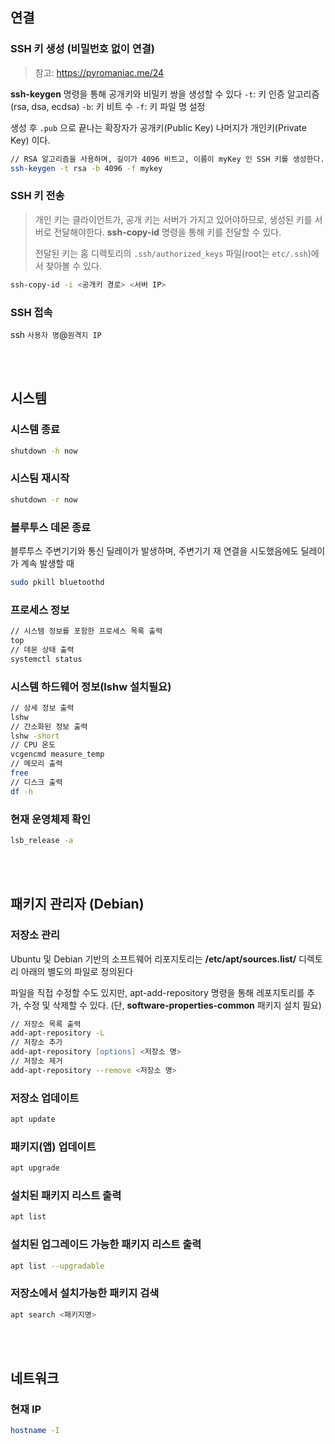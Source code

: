 ## 연결

### SSH 키 생성 (비밀번호 없이 연결)

> 참고: https://pyromaniac.me/24

**ssh-keygen** 명령을 통해 공개키와 비밀키 쌍을 생성할 수 있다
`-t`: 키 인증 알고리즘 (rsa, dsa, ecdsa)
`-b`: 키 비트 수
`-f`: 키 파일 명 설정

생성 후 `.pub` 으로 끝나는 확장자가 공개키(Public Key) 나머지가 개인키(Private Key) 이다.

```zsh
// RSA 알고리즘을 사용하며, 길이가 4096 비트고, 이름이 myKey 인 SSH 키를 생성한다.
ssh-keygen -t rsa -b 4096 -f mykey
```

### SSH 키 전송

> 개인 키는 클라이언트가, 공개 키는 서버가 가지고 있어야하므로, 생성된 키를 서버로 전달해야한다.
> **ssh-copy-id** 명령을 통해 키를 전달할 수 있다.
>
> 전달된 키는 홈 디렉토리의 `.ssh/authorized_keys` 파일(root는 `etc/.ssh`)에서 찾아볼 수 있다.

```zsh
ssh-copy-id -i <공개키 경로> <서버 IP>
```

### SSH 접속

ssh `사용자 명`@`원격지 IP`

</br>
</br>

## 시스템

### 시스템 종료

```zsh
shutdown -h now
```

### 시스팀 재시작

```zsh
shutdown -r now
```

### 블루투스 데몬 종료

블루투스 주변기기와 통신 딜레이가 발생하며,
주변기기 재 연결을 시도했음에도 딜레이가 계속 발생할 때

```zsh
sudo pkill bluetoothd
```

### 프로세스 정보

```zsh
// 시스템 정보를 포함한 프로세스 목록 출력
top
// 데몬 상태 출력
systemctl status
```

### 시스템 하드웨어 정보(lshw 설치필요)

```zsh
// 상세 정보 출력
lshw
// 간소화된 정보 출력
lshw -short
// CPU 온도
vcgencmd measure_temp
// 메모리 출력
free
// 디스크 출력
df -h
```

### 현재 운영체제 확인

```zsh
lsb_release -a
```

</br>
</br>

## 패키지 관리자 (Debian)

### 저장소 관리

Ubuntu 및 Debian 기반의 소프트웨어 리포지토리는 **/etc/apt/sources.list/** 디렉토리 아래의 별도의 파일로 정의된다

파일을 직접 수정할 수도 있지만, apt-add-repository 명령을 통해 레포지토리를 추가, 수정 및 삭제할 수 있다. 
(단, **software-properties-common** 패키지 설치 필요)

```zsh
// 저장소 목록 출력
add-apt-repository -L
// 저장소 추가
add-apt-repository [options] <저장소 명>
// 저장소 제거
add-apt-repository --remove <저장소 명>
```

### 저장소 업데이트

```zsh
apt update
```

### 패키지(앱) 업데이트

```zsh
apt upgrade
```

### 설치된 패키지 리스트 출력

```zsh
apt list
```

### 설치된 업그레이드 가능한 패키지 리스트 출력

```zsh
apt list --upgradable
```

### 저장소에서 설치가능한 패키지 검색

```zsh
apt search <패키지명>
```

</br>
</br>

## 네트워크

### 현재 IP
```zsh
hostname -I
```



